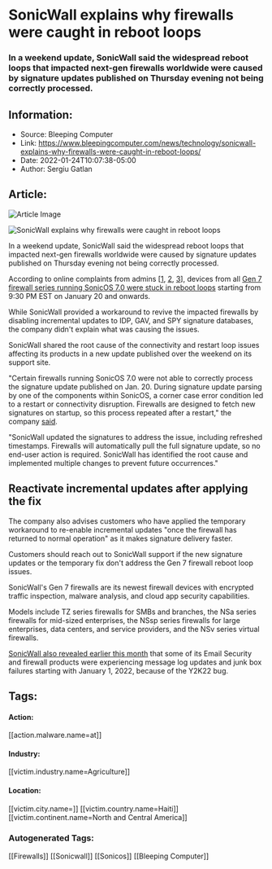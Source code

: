 # SonicWall explains why firewalls were caught in reboot loops
### In a weekend update, SonicWall said the widespread reboot loops that impacted next-gen firewalls worldwide were caused by signature updates published on Thursday evening not being correctly processed.

## Information:
+ Source: Bleeping Computer
+ Link: https://www.bleepingcomputer.com/news/technology/sonicwall-explains-why-firewalls-were-caught-in-reboot-loops/
+ Date: 2022-01-24T10:07:38-05:00
+ Author: Sergiu Gatlan


## Article:
![Article Image](https://www.bleepstatic.com/content/hl-images/2021/05/28/SonicWall.jpg)

![SonicWall explains why firewalls were caught in reboot loops](https://www.bleepstatic.com/content/hl-images/2021/05/28/SonicWall.jpg)


In a weekend update, SonicWall said the widespread reboot loops that impacted next-gen firewalls worldwide were caused by signature updates published on Thursday evening not being correctly processed.


According to online complaints from admins [[1](https://www.reddit.com/r/sonicwall/comments/s90sb3/is_something_going_on_right_now/), [2](https://www.reddit.com/r/sysadmin/comments/s93kv3/sonicwall_gen_7_outage/), [3](https://www.reddit.com/r/sysadmin/comments/s953vp/for_those_having_gen7_sonicwall_boot_looping/)], devices from all [Gen 7 firewall series running SonicOS 7.0 were stuck in reboot loops](https://www.bleepingcomputer.com/news/technology/sonicwall-shares-temp-fix-for-firewalls-stuck-in-reboot-loop/) starting from 9:30 PM EST on January 20 and onwards.


While SonicWall provided a workaround to revive the impacted firewalls by disabling incremental updates to IDP, GAV, and SPY signature databases, the company didn't explain what was causing the issues.


SonicWall shared the root cause of the connectivity and restart loop issues affecting its products in a new update published over the weekend on its support site.


"Certain firewalls running SonicOS 7.0 were not able to correctly process the signature update published on Jan. 20. During signature update parsing by one of the components within SonicOS, a corner case error condition led to a restart or connectivity disruption. Firewalls are designed to fetch new signatures on startup, so this process repeated after a restart," the company [said](https://www.sonicwall.com/support/product-notification/gen-7-firewall-inaccessible-reboot-loop-from-20th-jan-2022/220121010044507/).


"SonicWall updated the signatures to address the issue, including refreshed timestamps. Firewalls will automatically pull the full signature update, so no end-user action is required. SonicWall has identified the root cause and implemented multiple changes to prevent future occurrences."


Reactivate incremental updates after applying the fix
-----------------------------------------------------


The company also advises customers who have applied the temporary workaround to re-enable incremental updates "once the firewall has returned to normal operation" as it makes signature delivery faster.


Customers should reach out to SonicWall support if the new signature updates or the temporary fix don't address the Gen 7 firewall reboot loop issues.


SonicWall's Gen 7 firewalls are its newest firewall devices with encrypted traffic inspection, malware analysis, and cloud app security capabilities.


Models include TZ series firewalls for SMBs and branches, the NSa series firewalls for mid-sized enterprises, the NSsp series firewalls for large enterprises, data centers, and service providers, and the NSv series virtual firewalls.


[SonicWall also revealed earlier this month](https://www.bleepingcomputer.com/news/security/sonicwall-y2k22-bug-hits-email-security-firewall-products/) that some of its Email Security and firewall products were experiencing message log updates and junk box failures starting with January 1, 2022, because of the Y2K22 bug.





## Tags:

#### Action:
[[action.malware.name=at]]

#### Industry:
[[victim.industry.name=Agriculture]]

#### Location:
[[victim.city.name=]] [[victim.country.name=Haiti]] [[victim.continent.name=North and Central America]]

### Autogenerated Tags:
[[Firewalls]] [[Sonicwall]] [[Sonicos]] [[Bleeping Computer]]

